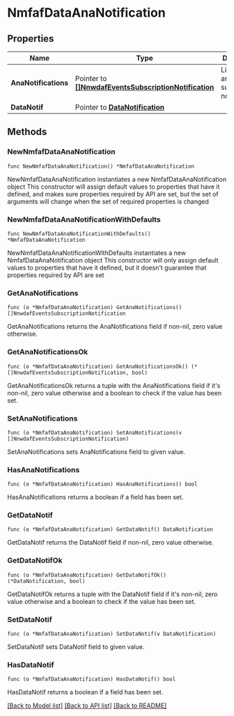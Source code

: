 # NmfafDataAnaNotification

## Properties

Name | Type | Description | Notes
------------ | ------------- | ------------- | -------------
**AnaNotifications** | Pointer to [**[]NnwdafEventsSubscriptionNotification**](NnwdafEventsSubscriptionNotification.md) | List of analytics subscription notifications. | [optional] 
**DataNotif** | Pointer to [**DataNotification**](DataNotification.md) |  | [optional] 

## Methods

### NewNmfafDataAnaNotification

`func NewNmfafDataAnaNotification() *NmfafDataAnaNotification`

NewNmfafDataAnaNotification instantiates a new NmfafDataAnaNotification object
This constructor will assign default values to properties that have it defined,
and makes sure properties required by API are set, but the set of arguments
will change when the set of required properties is changed

### NewNmfafDataAnaNotificationWithDefaults

`func NewNmfafDataAnaNotificationWithDefaults() *NmfafDataAnaNotification`

NewNmfafDataAnaNotificationWithDefaults instantiates a new NmfafDataAnaNotification object
This constructor will only assign default values to properties that have it defined,
but it doesn't guarantee that properties required by API are set

### GetAnaNotifications

`func (o *NmfafDataAnaNotification) GetAnaNotifications() []NnwdafEventsSubscriptionNotification`

GetAnaNotifications returns the AnaNotifications field if non-nil, zero value otherwise.

### GetAnaNotificationsOk

`func (o *NmfafDataAnaNotification) GetAnaNotificationsOk() (*[]NnwdafEventsSubscriptionNotification, bool)`

GetAnaNotificationsOk returns a tuple with the AnaNotifications field if it's non-nil, zero value otherwise
and a boolean to check if the value has been set.

### SetAnaNotifications

`func (o *NmfafDataAnaNotification) SetAnaNotifications(v []NnwdafEventsSubscriptionNotification)`

SetAnaNotifications sets AnaNotifications field to given value.

### HasAnaNotifications

`func (o *NmfafDataAnaNotification) HasAnaNotifications() bool`

HasAnaNotifications returns a boolean if a field has been set.

### GetDataNotif

`func (o *NmfafDataAnaNotification) GetDataNotif() DataNotification`

GetDataNotif returns the DataNotif field if non-nil, zero value otherwise.

### GetDataNotifOk

`func (o *NmfafDataAnaNotification) GetDataNotifOk() (*DataNotification, bool)`

GetDataNotifOk returns a tuple with the DataNotif field if it's non-nil, zero value otherwise
and a boolean to check if the value has been set.

### SetDataNotif

`func (o *NmfafDataAnaNotification) SetDataNotif(v DataNotification)`

SetDataNotif sets DataNotif field to given value.

### HasDataNotif

`func (o *NmfafDataAnaNotification) HasDataNotif() bool`

HasDataNotif returns a boolean if a field has been set.


[[Back to Model list]](../README.md#documentation-for-models) [[Back to API list]](../README.md#documentation-for-api-endpoints) [[Back to README]](../README.md)


